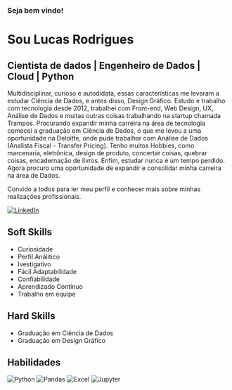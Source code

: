 
### Seja bem vindo!

# Sou Lucas Rodrigues
##  Cientista de dados | Engenheiro de Dados | Cloud | Python 
Multidisciplinar, curioso e autodidata, essas características me levaram a estudar Ciência de Dados, e antes disso, Design Gráfico. Estudo e trabalho com tecnologia desde 2012, trabalhei com Front-end, Web Design, UX, Análise de Dados e muitas outras coisas trabalhando na startup chamada Trampos. Procurando expandir minha carreira na área de tecnologia comecei a graduação em Ciência de Dados, o que me levou a uma oportunidade na Deloitte, onde pude trabalhar com Análise de Dados (Analista Fiscal - Transfer Pricing).
Tenho muitos Hobbies, como marcenaria, eletrônica, design de produto, concertar coisas, quebrar coisas, encadernação de livros. Enfim, estudar nunca é um tempo perdido.
Agora procuro uma oportunidade de expandir e consolidar minha carreira na área de Dados.

Convido a todos para ler meu perfil e conhecer mais sobre minhas
realizações profissionais.

[![LinkedIn](https://img.shields.io/badge/LinkedIn-000?style=for-the-badge&logo=linkedin&logoColor=0E76A8)]([https://www.linkedin.com/in/SEUUSERNAME/](https://www.linkedin.com/in/lcsrr/))

## Soft Skills

- Curiosidade
- Perfil Análitico
- Ivestigativo
- Fácil Adaptabilidade
- Confiabilidade
- Aprendizado Contínuo
- Trabalho em equipe

## Hard Skills

- Graduação em Ciência de Dados
- Graduação em Design Gráfico

## Habilidades
![Python](https://img.shields.io/badge/Python-000?logo=python)
![Pandas](https://img.shields.io/badge/Pandas-000?style=flat&logo=pandas&logoColor=%150458)
![Excel](https://img.shields.io/badge/Excel-000?logo=microsoftexcel&logoColor=%23217346)
![Jupyter](https://img.shields.io/badge/Jupyter_Notebook-000?logo=jupyter&logoColor=%F37626)

